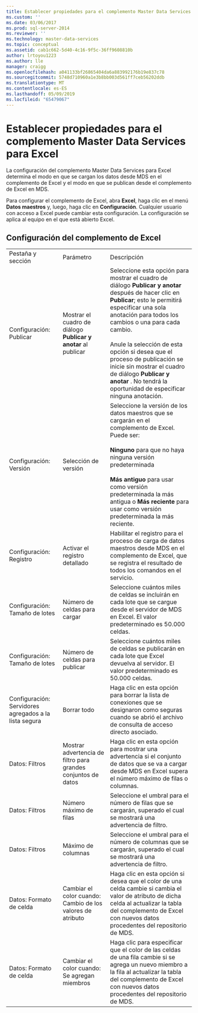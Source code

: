 ```yaml
---
title: Establecer propiedades para el complemento Master Data Services para Excel | Microsoft Docs
ms.custom: ''
ms.date: 03/06/2017
ms.prod: sql-server-2014
ms.reviewer: ''
ms.technology: master-data-services
ms.topic: conceptual
ms.assetid: cab1c662-5d40-4c16-9f5c-36ff9608810b
author: lrtoyou1223
ms.author: lle
manager: craigg
ms.openlocfilehash: a041133bf26865404da6a883992176b19e837c78
ms.sourcegitcommit: 5748d710960a1e3b8bb003d561ff7ceb56202ddb
ms.translationtype: MT
ms.contentlocale: es-ES
ms.lasthandoff: 05/09/2019
ms.locfileid: "65479067"
---
```

# <a name="setting-properties-for-master-data-services-add-in-for-excel"></a>Establecer propiedades para el complemento Master Data Services para Excel
  La configuración del complemento Master Data Services para Excel determina el modo en que se cargan los datos desde MDS en el complemento de Excel y el modo en que se publican desde el complemento de Excel en MDS.  
  
 Para configurar el complemento de Excel, abra **Excel**, haga clic en el menú **Datos maestros** y, luego, haga clic en **Configuración**. Cualquier usuario con acceso a Excel puede cambiar esta configuración. La configuración se aplica al equipo en el que está abierto Excel.  
  
## <a name="excel-add-in-settings"></a>Configuración del complemento de Excel  
  
||||  
|-|-|-|  
|Pestaña y sección|Parámetro|Descripción|  
|Configuración: Publicar|Mostrar el cuadro de diálogo **Publicar y anotar** al publicar|Seleccione esta opción para mostrar el cuadro de diálogo **Publicar y anotar** después de hacer clic en **Publicar**; esto le permitirá especificar una sola anotación para todos los cambios o una para cada cambio.<br /><br /> Anule la selección de esta opción si desea que el proceso de publicación se inicie sin mostrar el cuadro de diálogo **Publicar y anotar** . No tendrá la oportunidad de especificar ninguna anotación.|  
|Configuración: Versión|Selección de versión|Seleccione la versión de los datos maestros que se cargarán en el complemento de Excel. Puede ser:<br /><br /> **Ninguno** para que no haya ninguna versión predeterminada<br /><br /> **Más antiguo** para usar como versión predeterminada la más antigua o **Más reciente** para usar como versión predeterminada la más reciente.|  
|Configuración: Registro|Activar el registro detallado|Habilitar el registro para el proceso de carga de datos maestros desde MDS en el complemento de Excel, que se registra el resultado de todos los comandos en el servicio.|  
|Configuración: Tamaño de lotes|Número de celdas para cargar|Seleccione cuántos miles de celdas se incluirán en cada lote que se cargue desde el servidor de MDS en Excel. El valor predeterminado es 50.000 celdas.|  
|Configuración: Tamaño de lotes|Número de celdas para publicar|Seleccione cuántos miles de celdas se publicarán en cada lote que Excel devuelva al servidor. El valor predeterminado es 50.000 celdas.|  
|Configuración: Servidores agregados a la lista segura|Borrar todo|Haga clic en esta opción para borrar la lista de conexiones que se designaron como seguras cuando se abrió el archivo de consulta de acceso directo asociado.|  
|Datos: Filtros|Mostrar advertencia de filtro para grandes conjuntos de datos|Haga clic en esta opción para mostrar una advertencia si el conjunto de datos que se va a cargar desde MDS en Excel supera el número máximo de filas o columnas.|  
|Datos: Filtros|Número máximo de filas|Seleccione el umbral para el número de filas que se cargarán, superado el cual se mostrará una advertencia de filtro.|  
|Datos: Filtros|Máximo de columnas|Seleccione el umbral para el número de columnas que se cargarán, superado el cual se mostrará una advertencia de filtro.|  
|Datos: Formato de celda|Cambiar el color cuando: Cambio de los valores de atributo|Haga clic en esta opción si desea que el color de una celda cambie si cambia el valor de atributo de dicha celda al actualizar la tabla del complemento de Excel con nuevos datos procedentes del repositorio de MDS.|  
|Datos: Formato de celda|Cambiar el color cuando: Se agregan miembros|Haga clic para especificar que el color de las celdas de una fila cambie si se agrega un nuevo miembro a la fila al actualizar la tabla del complemento de Excel con nuevos datos procedentes del repositorio de MDS.|  
  
  
